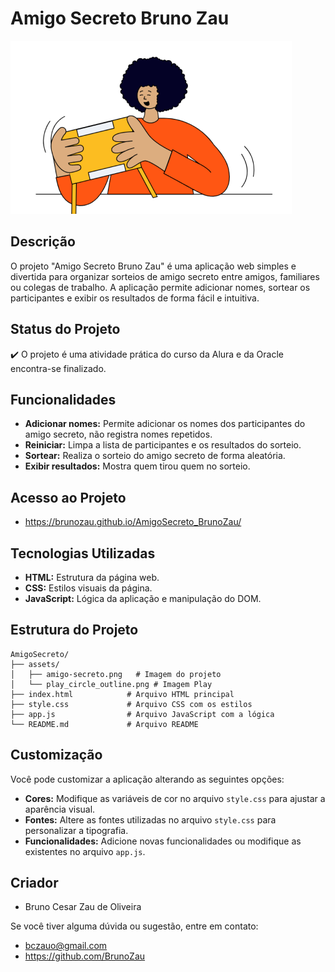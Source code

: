 # Amigo Secreto Bruno Zau
![Imagem representativa de amigo secreto](https://github.com/BrunoZau/AmigoSecreto_BrunoZau/blob/main/assets/amigo-secreto.png?raw=true)

## Descrição
O projeto \"Amigo Secreto Bruno Zau\" é uma aplicação web simples e divertida para organizar sorteios de amigo secreto entre amigos, familiares ou colegas de trabalho. A aplicação permite adicionar nomes, sortear os participantes e exibir os resultados de forma fácil e intuitiva.

## Status do Projeto
✔️ O projeto é uma atividade prática do curso da Alura e da Oracle encontra-se finalizado.

## Funcionalidades
*   **Adicionar nomes:** Permite adicionar os nomes dos participantes do amigo secreto, não registra nomes repetidos.
*   **Reiniciar:** Limpa a lista de participantes e os resultados do sorteio.
*   **Sortear:** Realiza o sorteio do amigo secreto de forma aleatória.
*   **Exibir resultados:** Mostra quem tirou quem no sorteio.

## Acesso ao Projeto
*   https://brunozau.github.io/AmigoSecreto_BrunoZau/ 

## Tecnologias Utilizadas
*   **HTML:** Estrutura da página web.
*   **CSS:** Estilos visuais da página.
*   **JavaScript:** Lógica da aplicação e manipulação do DOM.

## Estrutura do Projeto
```
AmigoSecreto/
├── assets/
│   ├── amigo-secreto.png   # Imagem do projeto
│   └── play_circle_outline.png # Imagem Play
├── index.html            # Arquivo HTML principal
├── style.css             # Arquivo CSS com os estilos
├── app.js                # Arquivo JavaScript com a lógica
└── README.md             # Arquivo README
```
## Customização
Você pode customizar a aplicação alterando as seguintes opções:
*   **Cores:** Modifique as variáveis de cor no arquivo `style.css` para ajustar a aparência visual.
*   **Fontes:** Altere as fontes utilizadas no arquivo `style.css` para personalizar a tipografia.
*   **Funcionalidades:** Adicione novas funcionalidades ou modifique as existentes no arquivo `app.js`.

## Criador
*   Bruno Cesar Zau de Oliveira

Se você tiver alguma dúvida ou sugestão, entre em contato:
*   bczauo@gmail.com
*   https://github.com/BrunoZau
